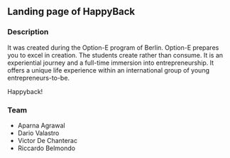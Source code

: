 ## Landing page of HappyBack ##

### Description ###
It was created during the Option-E program of Berlin. 
Option-E prepares you to excel in creation. The students create rather than consume. It is an experiential journey and a full-time immersion into entrepreneurship. 
It offers a unique life experience within an international group of young entrepreneurs-to-be. 

Happyback!

### Team ###

* Aparna Agrawal
* Dario Valastro
* Victor De Chanterac
* Riccardo Belmondo


